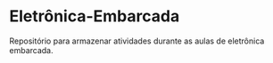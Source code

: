 # Eletrônica-Embarcada
Repositório para armazenar atividades durante as aulas de eletrônica embarcada.
